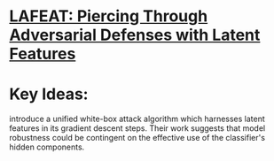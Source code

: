 # [LAFEAT: Piercing Through Adversarial Defenses with Latent Features](https://openaccess.thecvf.com/content/CVPR2021/papers/Yu_LAFEAT_Piercing_Through_Adversarial_Defenses_With_Latent_Features_CVPR_2021_paper.pdf)
# Key Ideas:

introduce a unified white-box attack algorithm which harnesses latent features in its gradient descent steps. Their work suggests that model 
robustness could be contingent on the effective use of the classifier's hidden components.

# 

